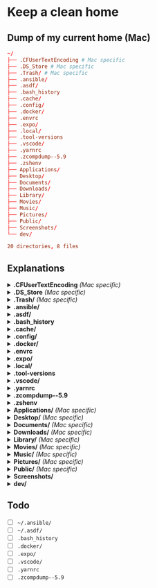 # Keep a clean home

## Dump of my current home (Mac)

```toml
~/
├── .CFUserTextEncoding # Mac specific
├── .DS_Store # Mac specific
├── .Trash/ # Mac specific
├── .ansible/
├── .asdf/
├── .bash_history
├── .cache/
├── .config/
├── .docker/
├── .envrc
├── .expo/
├── .local/
├── .tool-versions
├── .vscode/
├── .yarnrc
├── .zcompdump--5.9
├── .zshenv
├── Applications/
├── Desktop/
├── Documents/
├── Downloads/
├── Library/
├── Movies/
├── Music/
├── Pictures/
├── Public/
├── Screenshots/
└── dev/

20 directories, 8 files
```

## Explanations

<details>
  <summary>
    <b>.CFUserTextEncoding</b>
    <i>(Mac specific)</i>
  </summary>

Stores the default text encoding and preferred language

See: <https://superuser.com/questions/82123/mac-whats-cfusertextencoding-for>

Required, should not be removed

</details>

<details>
  <summary>
    <b>.DS_Store</b>
    <i>(Mac specific)</i>
  </summary>

Stores the Finder view settings of the directory

See: <https://www.arno.org/on-the-origins-of-ds-store>

Required, should not be removed

</details>

<details>
  <summary>
    <b>.Trash/</b>
    <i>(Mac specific)</i>
  </summary>

Stores the Trash (yeah, you guessed it)

Required, should not be removed

</details>

<details>
  <summary>
    <b>.ansible/</b>
    <i></i>
  </summary>

Stores all ansible files

Will be configurable with the `ANSIBLE_HOME` environment variable in ansible-core v2.14

See: <https://github.com/ansible/ansible/pull/76114>

</details>

<details>
  <summary>
    <b>.asdf/</b>
    <i></i>
  </summary>

Stores all asdf files

Configurable with the `ASDF_DATA_DIR` environment variable (should be set before sourcing `asdf.sh`)

See: <https://asdf-vm.com/manage/configuration.html#environment-variables>

</details>

<details>
  <summary>
    <b>.bash_history</b>
    <i></i>
  </summary>

Stores the bash history (yeah, you guessed it)

Creation could be prevented system-wide with the command `echo 'set +o history' >> /etc/profile` (to avoid prevention from `~.bashrc`)

</details>

<details>
  <summary>
    <b>.cache/</b>
    <i></i>
  </summary>

Part of the XDG Base Directory Specification, corresponds to `XDG_CACHE_HOME`

Required, should not be removed

</details>

<details>
  <summary>
    <b>.config/</b>
    <i></i>
  </summary>

Part of the XDG Base Directory Specification, corresponds to `XDG_CONFIG_HOME`

Required, should not be removed

</details>

<details>
  <summary>
    <b>.docker/</b>
    <i></i>
  </summary>

Doesn't seem to be configurable yet

See: <https://github.com/docker/cli/issues/2423>

</details>

<details>
  <summary>
    <b>.envrc</b>
    <i></i>
  </summary>

Used automatically by `direnv` when navigating with zsh to use asdf and exporting environment

Required, should not be removed

</details>

<details>
  <summary>
    <b>.expo/</b>
    <i></i>
  </summary>

Doesn't seem to be configurable yet

See: <https://github.com/expo/expo-cli/pull/3722>

</details>

<details>
  <summary>
    <b>.local/</b>
    <i></i>
  </summary>

Part of the XDG Base Directory Specification, contains the `XDG_DATA_HOME`, `XDG_STATE_HOME` and `XDG_BIN_HOME`

Required, should not be removed

</details>

<details>
  <summary>
    <b>.tool-versions</b>
    <i></i>
  </summary>

Used automatically by `asdf` when navigating with zsh to exposed the configured tool version binaries

Required, should not be removed

</details>

<details>
  <summary>
    <b>.vscode/</b>
    <i></i>
  </summary>

Stores the VSCode extensions and the `argv.json` file (to launch VSCode with default arguments)

The extensions path seems to be configurable, but not the `argv.json` location

See: <https://github.com/microsoft/vscode/issues/3884> and <https://github.com/microsoft/vscode/issues/84808>

</details>

<details>
  <summary>
    <b>.yarnrc</b>
    <i></i>
  </summary>

Stores the `yarn` global configuration

Doesn't seem to be configurable yet

See: <https://github.com/yarnpkg/yarn/issues/2334>

</details>

<details>
  <summary>
    <b>.zcompdump--5.9</b>
    <i></i>
  </summary>

Stores the dumped data of the `compinit` command

Should be configurable with `compinit -d <directory>`

See: <https://stackoverflow.com/questions/47745184/change-location-of-zcompdump-files> and <https://zsh.sourceforge.io/Doc/Release/Completion-System.html#Use-of-compinit>

</details>

<details>
  <summary>
    <b>.zshenv</b>
    <i></i>
  </summary>

Used at startup by zsh. It set the `$ZDOTFILE` environment variable to specify the directory where zsh configuration files live.

Required, should not be removed

</details>

<details>
  <summary>
    <b>Applications/</b>
    <i>(Mac specific)</i>
  </summary>

Stores the desktop applications (yeah, you guessed it)

Required, should not be removed

</details>

<details>
  <summary>
    <b>Desktop/</b>
    <i>(Mac specific)</i>
  </summary>

Stores the files visible on desktop (yeah, you guessed it)

Required, should not be removed

</details>

<details>
  <summary>
    <b>Documents/</b>
    <i>(Mac specific)</i>
  </summary>

Stores the documents (yeah, you guessed it)

Required, should not be removed

</details>

<details>
  <summary>
    <b>Downloads/</b>
    <i>(Mac specific)</i>
  </summary>

Stores the downloaded files (yeah, you guessed it)

Required, should not be removed

</details>

<details>
  <summary>
    <b>Library/</b>
    <i>(Mac specific)</i>
  </summary>

Stores the system and applications files (yeah, you guessed it)

Required, should not be removed

</details>

<details>
  <summary>
    <b>Movies/</b>
    <i>(Mac specific)</i>
  </summary>

Stores the movie files (yeah, you guessed it)

Required, should not be removed

</details>

<details>
  <summary>
    <b>Music/</b>
    <i>(Mac specific)</i>
  </summary>

Stores the audio files (yeah, you guessed it)

Required, should not be removed

</details>

<details>
  <summary>
    <b>Pictures/</b>
    <i>(Mac specific)</i>
  </summary>

Stores the pictures files (yeah, you guessed it)

Required, should not be removed

</details>

<details>
  <summary>
    <b>Public/</b>
    <i>(Mac specific)</i>
  </summary>

Stores the files accessible by other users (yeah, you guessed it)

Required, should not be removed

</details>

<details>
  <summary>
    <b>Screenshots/</b>
    <i></i>
  </summary>

Stores the screenshots (yeah, you guessed it)

Required, should not be removed

</details>

<details>
  <summary>
    <b>dev/</b>
    <i></i>
  </summary>

Stores all of the projects I work on

Required, should not be removed

</details>

## Todo

- [ ] `~/.ansible/`
- [ ] `~/.asdf/`
- [ ] `.bash_history`
- [ ] `.docker/`
- [ ] `.expo/`
- [ ] `.vscode/`
- [ ] `.yarnrc`
- [ ] `.zcompdump--5.9`
